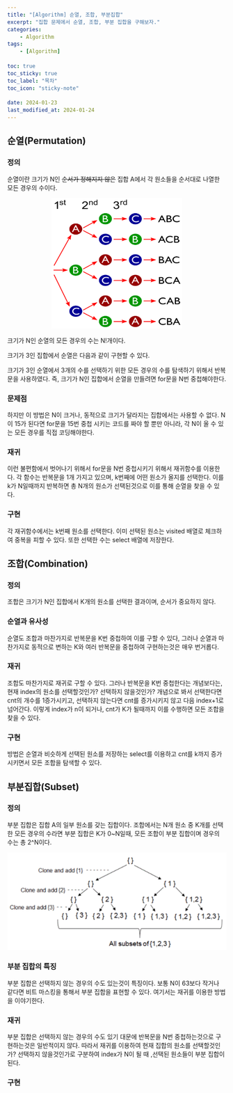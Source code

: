 ```yaml
---
title: "[Algorithm] 순열, 조합, 부분집합"
excerpt: "집합 문제에서 순열, 조합, 부분 집합을 구해보자."
categories:
    - Algorithm
tags:
    - [Algorithm]

toc: true
toc_sticky: true
toc_label: "목차"
toc_icon: "sticky-note"

date: 2024-01-23
last_modified_at: 2024-01-24
---
```


## 순열(Permutation)

### 정의

순열이란 크기가 N인 ~~순서가 정해지지 않은~~ 집합 A에서 각 원소들을 순서대로 나열한 모든 경우의 수이다.

<div style="text-align: center;">
    <img width="300" height="300" src="/image/posts/algorithm/permutation/img1.png">
</div>

크기가 N인 순열의 모든 경우의 수는 N!개이다.

크기가 3인 집합에서 순열은 다음과 같이 구현할 수 있다.

<script src="https://gist.github.com/ma-an-jong/6de3309e96c9bd790768f3d0a150155e.js"></script>

크기가 3인 순열에서 3개의 수를 선택하기 위한 모든 경우의 수를 탐색하기 위해서 반복문을 사용하였다. 즉, 크기가 N인 집합에서 순열을 만들려면 for문을 N번 중첩해야한다. 

### 문제점

하지만 이 방법은 N이 크거나, 동적으로 크기가 달라지는 집합에서는 사용할 수 없다. N이 15가 된다면 for문을 15번 중첩 시키는 코드를 짜야 할 뿐만 아니라, 각 N이 올 수 있는 모든 경우를 직접 코딩해야한다. 

### 재귀

이런 불편함에서 벗어나기 위해서  for문을 N번 중첩시키기 위해서 재귀함수를 이용한다. 각 함수는 반복문을 1개 가지고 있으며, k번째에 어떤 원소가 올지를 선택한다. 이를 k가 N일때까지 반복하면 총 N개의 원소가 선택된것으로 이를 통해 순열을 찾을 수 있다.

### 구현

각 재귀함수에서는 k번째 원소를 선택한다. 이미 선택된 원소는 visited 배열로 체크하여 중복을 피할 수 있다. 또한 선택한 수는 select 배열에 저장한다.

<script src="https://gist.github.com/ma-an-jong/b97f18faab8d9223baee1250b6594dd6.js"></script>

## 조합(Combination)

### 정의

조합은 크기가 N인 집합에서 K개의 원소를 선택한 결과이며, 순서가 중요하지 않다.

### 순열과 유사성

순열도 조합과 마찬가지로 반복문을 K번 중첩하여 이를 구할 수 있다, 그러나 순열과 마찬가지로 동적으로 변하는 K와 여러 반복문을 중첩하여 구현하는것은 매우 번거롭다.

### 재귀

조합도 마찬가지로 재귀로 구할 수 있다. 그러나 반복문을 K번 중첩한다는 개념보다는, 현재 index의 원소를 선택할것인가? 선택하지 않을것인가? 개념으로 봐서 선택한다면 cnt의 개수를 1증가시키고, 선택하지 않는다면 cnt를 증가시키지 않고 다음 index+1로 넘어간다. 이렇게 index가  n이 되거나, cnt가 K가 될때까지 이를 수행하면 모든 조합을 찾을 수 있다.

### 구현

방법은 순열과 비슷하게 선택된 원소를 저장하는 select를 이용하고 cnt를 k까지 증가시키면서 모든 조합을 탐색할 수 있다.

<script src="https://gist.github.com/ma-an-jong/029eda096448fd7f0258604098abe2f5.js"></script>

## 부분집합(Subset)

### 정의

부분 집합은 집합 A의 일부 원소를 갖는 집합이다. 조합에서는 N개 원소 중 K개를 선택한 모든 경우의 수라면 부분 집합은 K가 0~N일때, 모든 조합이 부분 집합이며 경우의 수는 총 2^N이다.


<div style="text-align: center;">
    <img src="/image/posts/algorithm/permutation/img2.png">
</div>

### 부분 집합의 특징

부분 집합은 선택하지 않는 경우의 수도 있는것이 특징이다. 보통 N이 63보다 작거나 같다면 비트 마스킹을 통해서 부분 집합을 표현할 수 있다. 여기서는 재귀를 이용한 방법을 이야기한다.

### 재귀

부분 집합은 선택하지 않는 경우의 수도 있기 대문에 반복문을 N번 중첩하는것으로 구현하는것은 일반적이지 않다. 따라서 재귀를 이용하여 현재 집합의 원소를 선택할것인가? 선택하지 않을것인가로 구분하여 index가 N이 될 때 ,선택된 원소들이 부분 집합이 된다.

### 구현

<script src="https://gist.github.com/ma-an-jong/5b72133d5bdfef24bf197b5db7e67429.js"></script>